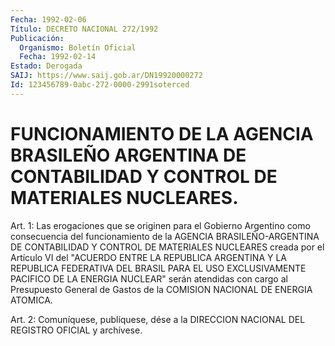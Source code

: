 ```yaml
---
Fecha: 1992-02-06
Título: DECRETO NACIONAL 272/1992
Publicación:
  Organismo: Boletín Oficial
  Fecha: 1992-02-14
Estado: Derogada
SAIJ: https://www.saij.gob.ar/DN19920000272
Id: 123456789-0abc-272-0000-2991soterced
---
```

# FUNCIONAMIENTO  DE LA AGENCIA BRASILEÑO ARGENTINA DE CONTABILIDAD Y CONTROL DE MATERIALES NUCLEARES.

<a id="1"></a>
Art.  1:  Las  erogaciones  que  se  originen para el Gobierno Argentino  como  consecuencia  del  funcionamiento  de  la  AGENCIA BRASILEÑO-ARGENTINA  DE  CONTABILIDAD  Y    CONTROL  DE  MATERIALES NUCLEARES  creada  por  el  Artículo  VI  del  "ACUERDO   ENTRE  LA REPUBLICA  ARGENTINA  Y LA REPUBLICA FEDERATIVA DEL BRASIL PARA  EL USO EXCLUSIVAMENTE PACIFICO  DE LA ENERGIA NUCLEAR" serán atendidas con cargo al Presupuesto General  de Gastos de la COMISION NACIONAL DE ENERGIA ATOMICA.

<a id="2"></a>
Art.  2: Comuníquese, publíquese, dése a la DIRECCION NACIONAL DEL REGISTRO OFICIAL y archívese.